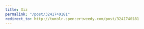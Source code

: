 ```yaml
---
title: Xiz
permalink: "/post/3241740181"
redirect_to: http://tumblr.spencertweedy.com/post/3241740181
---
```


